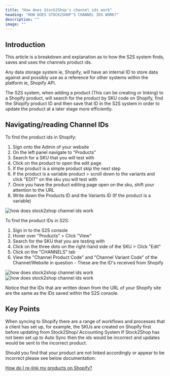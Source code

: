 ```yaml
---
title: "How does Stock2Shop's channel ids work"
heading: "HOW DOES STOCK2SHOP'S CHANNEL IDS WORK?"
description: ""
image: ""
---
```


## Introduction

This article is a breakdown and explanation as to how the S2S system finds, saves and uses the channels product ids.

Any data storage system ie, Shopify, will have an internal ID to store data against and possibly use as a reference for other systems within the platform ie, Shopify API.

The S2S system, when adding a product (This can be creating or linking) to a Shopify product, will search for the product by SKU code on Shopify, find the Shopify product ID and then save that ID in the S2S system in order to update the product at a later stage more efficiently.

## Navigating/reading Channel IDs

To find the product ids in Shopify:

1. Sign onto the Admin of your website
2. On the left panel navigate to "Products"
3. Search for a SKU that you will test with
4. Click on the product to open the edit page
5. If the product is a simple product skip the next step
6. If the product is a variable product > scroll down to the variants and click "EDIT" on the sku you will test with
7. Once you have the product editing page open on the sku, shift your attention to the URL
8. Write down the Products ID and the Variants ID (If the product is a variable)

![how does stock2shop channel ids work](/uploads/shopify-how-does-stock2shop-channel-ids-work-1.png)

To find the product IDs in S2S:

1. Sign in to the S2S console
2. Hover over "Products" > Click "View"
3. Search for the SKU that you are testing with
4. Click on the three dots on the right-hand side of the SKU > Click "Edit"
5. Click on the "CHANNELS" tab
6. View the "Channel Product Code" and "Channel Variant Code" of the Channel/Website in question - These are the ID's received from Shopify

![how does stock2shop channel ids work](/uploads/shopify-how-does-stock2shop-channel-ids-work-2.png)
![how does stock2shop channel ids work](/uploads/shopify-how-does-stock2shop-channel-ids-work-3.png)

Notice that the IDs that are written down from the URL of your Shopify site are the same as the IDs saved within the S2S console.

## Key Points

When syncing to Shopify there are a range of workflows and processes that a client has set up, for example, the SKUs are created on Shopify first before updating from Stock2Shop/ Accounting System If Stock2Shop has not been set up to Auto Sync then the ids would be incorrect and updates would be sent to the incorrect product.

Should you find that your product are not linked accordingly or appear to be incorrect please see below documentation:

[How do I re-link my products on Shopify?](https://stock2shop.freshdesk.com/support/solutions/articles/19000107169-shopify-question-how-to-re-link-your-products)
